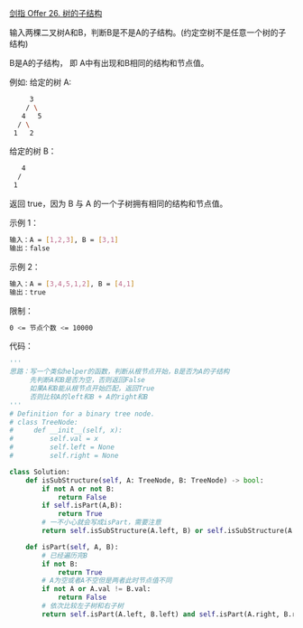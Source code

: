 [剑指 Offer 26. 树的子结构](https://leetcode-cn.com/problems/shu-de-zi-jie-gou-lcof/submissions/)

输入两棵二叉树A和B，判断B是不是A的子结构。(约定空树不是任意一个树的子结构)

B是A的子结构， 即 A中有出现和B相同的结构和节点值。

例如:
给定的树 A:
```sh
     3
    / \
   4   5
  / \
 1   2
```

给定的树 B：
```sh
   4 
  /
 1
```

返回 true，因为 B 与 A 的一个子树拥有相同的结构和节点值。

示例 1：
```sh
输入：A = [1,2,3], B = [3,1]
输出：false
```

示例 2：
```sh
输入：A = [3,4,5,1,2], B = [4,1]
输出：true
```

限制：
```sh
0 <= 节点个数 <= 10000
```

代码：
```python
'''
思路：写一个类似helper的函数，判断从根节点开始，B是否为A的子结构
     先判断A和B是否为空，否则返回False
     如果A和B能从根节点开始匹配，返回True
     否则比较A的left和B + A的right和B
'''
# Definition for a binary tree node.
# class TreeNode:
#     def __init__(self, x):
#         self.val = x
#         self.left = None
#         self.right = None

class Solution:
    def isSubStructure(self, A: TreeNode, B: TreeNode) -> bool:
        if not A or not B:
            return False
        if self.isPart(A,B):
            return True
        # 一不小心就会写成isPart，需要注意
        return self.isSubStructure(A.left, B) or self.isSubStructure(A.right, B)

    def isPart(self, A, B):
        # 已经遍历完B
        if not B:
            return True
        # A为空或者A不空但是两者此时节点值不同
        if not A or A.val != B.val:
            return False
        # 依次比较左子树和右子树
        return self.isPart(A.left, B.left) and self.isPart(A.right, B.right)
```
